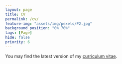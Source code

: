 ```yaml
---
layout: page
title: CV
permalink: /cv/
feature-img: "assets/img/pexels/P2.jpg"
background_position: "0% 70%"
tags: [Page]
hide: false
priority: 6
---
```

 
You may find the latest version of my [curriculum vitae](./marina_efstratiou_cv3.pdf).
